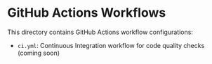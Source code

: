# GitHub Actions Workflows

This directory contains GitHub Actions workflow configurations:

- `ci.yml`: Continuous Integration workflow for code quality checks (coming soon)
